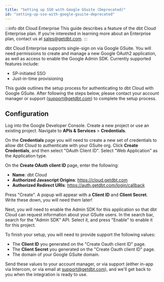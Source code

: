 ```yaml
---
title: "Setting up SSO with Google GSuite (Deprecated)"
id: "setting-up-sso-with-google-gsuite-deprecated"
---
```



:::info dbt Cloud Enterprise
This guide describes a feature of the dbt Cloud Enterprise plan. If you’re interested in learning more about an Enterprise plan, contact us at sales@getdbt.com.
:::

dbt Cloud Enterprise supports single-sign on via Google GSuite. You will need permissions to create and manage a new Google OAuth2 application, as well as access to enable the Google Admin SDK. Currently supported features include:

* SP-initiated SSO
* Just-in-time provisioning

This guide outlines the setup process for authenticating to dbt Cloud with Google GSuite. After following the steps below, please contact your account manager or support (support@getdbt.com) to complete the setup process.

## Configuration

Log into the Google Developer Console. Create a new project or use an existing project. Navigate to **APIs & Services** &gt; **Credentials**.

On the **Credentials** page you will need to create a new set of credentials to allow dbt Cloud to authenticate with your GSuite org. Click **Create Credentials**, and then select "OAuth Client ID". Select "Web Application" as the Application type.

On the **Create OAuth client ID** page, enter the following:

- **Name**: dbt Cloud
- **Authorized Javascript Origins**: https://cloud.getdbt.com
- **Authorized Redirect URIs**: https://auth.getdbt.com/login/callback

Press "Create". A popup will appear with a **Client ID** and **Client Secret**. Write these down, you will need them later!

<Lightbox src="/img/docs/dbt-cloud/dbt-cloud-enterprise/0ccb854-Screen_Shot_2019-12-03_at_10.11.15_AM.png" title="The 'Create Oauth client ID' page"/>

Next, you will need to enable the Admin SDK for this application so that dbt Cloud can request information about your GSuite users. In the search bar, search for the "Admin SDK" API. Select it, and press "Enable" to enable it for this project.

<Lightbox src="/img/docs/dbt-cloud/dbt-cloud-enterprise/7f36f50-Screen_Shot_2019-12-03_at_10.15.01_AM.png" title="The 'Admin SDK' page"/>

To finish your setup, you will need to provide support the following values:

- The **Client ID** you generated on the "Create Oauth client ID" page.
- The **Client Secret** you generated on the "Create Oauth client ID" page.
- The domain of your Google GSuite domain.

Send these values to your account manager, or via support (either in-app via Intercom, or via email at support@getdbt.com), and we'll get back to you when the integration is ready to use.
